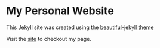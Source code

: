 # My Personal Website

This [Jekyll](https://jekyllrb.com) site was created using the [beautiful-jekyll theme](https://github.com/daattali/beautiful-jekyll) 

Visit the [site](https://floalex.github.io/florenceliang.io/) to checkout my page.